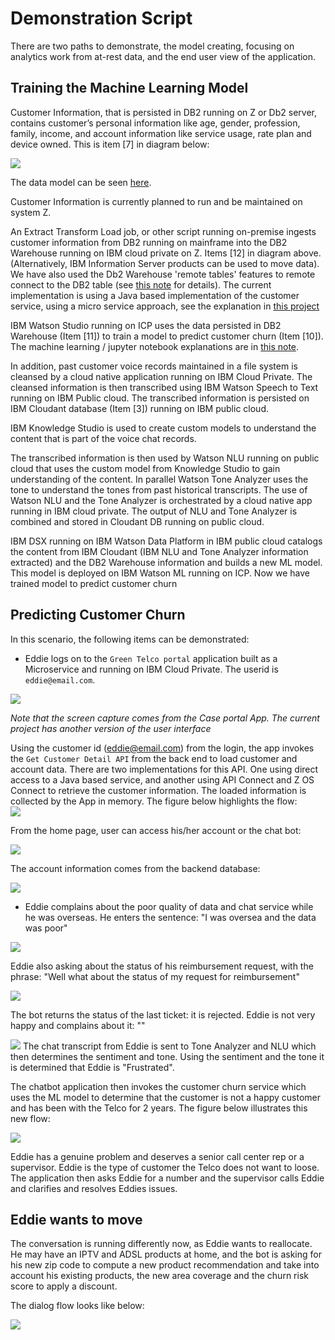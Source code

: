 # Demonstration Script
There are two paths to demonstrate, the model creating, focusing on analytics work from at-rest data, and the end user view of the application.

## Training the Machine Learning Model
Customer Information, that is persisted in DB2 running on Z or Db2 server, contains customer’s personal information like age, gender, profession, family, income, and account information like service usage, rate plan and device owned. This is item [7] in diagram below:

![](ML-flow.png)

 The data model can be seen [here](https://github.com/ibm-cloud-architecture/refarch-integration-services#data-model).

Customer Information is currently planned to run and be maintained on system Z.

An Extract Transform Load job, or other script running on-premise ingests customer information from DB2 running on mainframe into the DB2 Warehouse running on IBM cloud private on Z. Items [12] in diagram above. (Alternatively, IBM Information Server products can be used to move data). We have also used the Db2 Warehouse 'remote tables' features to remote connect to the DB2 table (see [this note](../data/README.md) for details).
The current implementation is using a Java based implementation of the customer service, using a micro service approach, see the explanation in [this project](https://github.com/ibm-cloud-architecture/refarch-integration-services)

IBM Watson Studio running on ICP uses the data persisted in DB2 Warehouse (Item [11]) to train a model to predict customer churn (Item [10]). The machine learning / jupyter notebook explanations are in [this note]().

In addition, past customer voice records maintained in a file system is cleansed by a cloud native application running on IBM Cloud Private. The cleansed information is then transcribed using IBM Watson Speech to Text running on IBM Public cloud. The transcribed information is persisted on IBM Cloudant database (Item [3]) running on IBM public cloud.

IBM Knowledge Studio is used to create custom models to understand the content that is part of the voice chat records.

The transcribed information is then used by Watson NLU running on public cloud that uses the custom model from Knowledge Studio to gain understanding of the content. In parallel Watson Tone Analyzer uses the tone to understand the tones from past historical transcripts.
The use of Watson NLU and the Tone Analyzer is orchestrated by a cloud native app running in IBM cloud private.  The output of NLU and Tone Analyzer is combined and stored in Cloudant DB running on public cloud.

IBM DSX running on IBM Watson Data Platform in IBM public cloud catalogs the content from IBM Cloudant (IBM NLU and Tone Analyzer information extracted) and the DB2 Warehouse information and builds a new ML model. This model is deployed on IBM Watson ML running on ICP. Now we have trained model to predict customer churn


## Predicting Customer Churn
In this scenario, the following items can be demonstrated:
* Eddie logs on to the `Green Telco portal` application built as a Microservice and running on IBM Cloud Private. The userid is `eddie@email.com`.

![](login.png)

*Note that the screen capture comes from the Case portal App. The current project has another version of the user interface*

Using the customer id (eddie@email.com) from the login, the app invokes the `Get Customer Detail API` from the back end to load customer and account data. There are two implementations for this API. One using direct access to a Java based service, and another using API Connect and Z OS Connect to retrieve the customer information. The loaded information is collected by the App in memory. The figure below highlights the flow:  
![](get-data-flow.png)


From the home page, user can access his/her account or the chat bot:

![](home-page.png)

The account information comes from the backend database:   

![](account-info.png)


* Eddie complains about the poor quality of data and chat service while he was overseas. He enters the sentence: "I was oversea and the data was poor"

![](data-qos.png)  

Eddie also asking about the status of his reimbursement request, with the phrase: "Well what about the status of my request for reimbursement"

![](status-request.png)

The bot returns the status of the last ticket: it is rejected. Eddie is not very happy and complains about it: ""

![](eddie-upset.png)
The chat transcript from Eddie is sent to Tone Analyzer and NLU which then determines the sentiment and tone. Using the sentiment and the tone it is determined that Eddie is  "Frustrated".

The chatbot application then invokes the customer churn service which uses the ML model to determine that the customer is not a happy customer and has been with the Telco for 2 years.
The figure below illustrates this new flow:

![](chat-bot-flow.png)

Eddie has a genuine problem and deserves a senior call center rep or a supervisor. Eddie is the type of customer the Telco does not want to loose. The application then asks Eddie for a number and the supervisor calls Eddie and clarifies and resolves Eddies issues.

## Eddie wants to move
The conversation is running differently now, as Eddie wants to reallocate. He may have an IPTV and ADSL products at home, and the bot is asking for his new zip code to compute a new product recommendation and take into account his existing products, the new area coverage and the churn risk score to apply a discount.

The dialog flow looks like below:

![](advisor_1.png)

